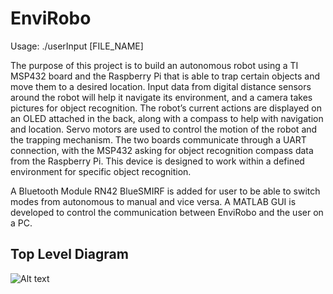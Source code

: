 EnviRobo
========================
Usage: ./userInput [FILE_NAME]

The purpose of this project is to build an autonomous robot using a TI MSP432 board and the
Raspberry Pi that is able to trap certain objects and move them to a desired location. Input data
from digital distance sensors around the robot will help it navigate its environment, and a camera
takes pictures for object recognition. The robot’s current actions are displayed on an OLED
attached in the back, along with a compass to help with navigation and location. Servo motors
are used to control the motion of the robot and the trapping mechanism. The two boards
communicate through a UART connection, with the MSP432 asking for object recognition
compass data from the Raspberry Pi. This device is designed to work within a defined
environment for specific object recognition. 

A Bluetooth Module RN42 BlueSMIRF is added for user to be able 
to switch modes from autonomous to manual and vice versa. A MATLAB GUI is developed
to control the communication between EnviRobo and the user on a PC.

Top Level Diagram
-------------------------------
![Alt text](https://static.wixstatic.com/media/8384fd_afd3fc0c0e1a4fb38b9e2ff343508743.png/v1/fit/w_857,h_390/8384fd_afd3fc0c0e1a4fb38b9e2ff343508743.png "Figure 1: Top Level Diagram of EnviRobo")
